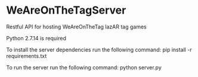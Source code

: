 # WeAreOnTheTagServer
Restful API for hosting WeAreOnTheTag lazAR tag games

Python 2.7.14 is required

To install the server dependencies run the following command:
pip install -r requirements.txt

To run the server run the following command:
python server.py
